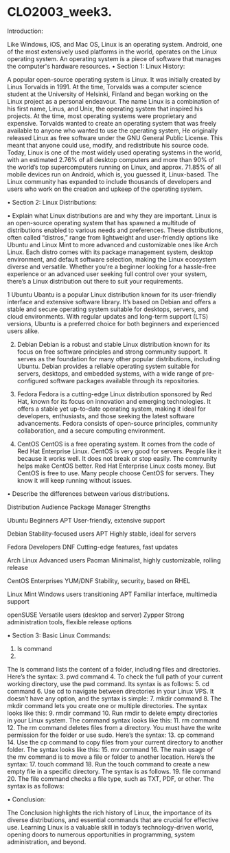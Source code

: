 # CLO2003_week3.

 Introduction:
 
Like Windows, iOS, and Mac OS, Linux is an operating system. Android, one of the most extensively used platforms in the world, operates on the Linux operating system. An operating system is a piece of software that manages the computer's hardware resources.
• Section 1: Linux History:

A popular open-source operating system is Linux. It was initially created by Linus Torvalds in 1991. At the time, Torvalds was a computer science student at the University of Helsinki, Finland and began working on the Linux project as a personal endeavour. The name Linux is a combination of his first name, Linus, and Unix, the operating system that inspired his projects. At the time, most operating systems were proprietary and expensive. Torvalds wanted to create an operating system that was freely available to anyone who wanted to use the operating system, He originally released Linux as free software under the GNU General Public License. This meant that anyone could use, modify, and redistribute his source code.
Today, Linux is one of the most widely used operating systems in the world, with an estimated 2.76% of all desktop computers and more than 90% of the world’s top supercomputers running on Linux, and approx. 71.85% of all mobile devices run on Android, which is, you guessed it, Linux-based. The Linux community has expanded to include thousands of developers and users who work on the creation and upkeep of the operating system.

• Section 2: Linux Distributions:

• Explain what Linux distributions are and why they are important.
Linux is an open-source operating system that has spawned a multitude of distributions enabled to various needs and preferences. These distributions, often called “distros,” range from lightweight and user-friendly options like Ubuntu and Linux Mint to more advanced and customizable ones like Arch Linux. Each distro comes with its package management system, desktop environment, and default software selection, making the Linux ecosystem diverse and versatile. Whether you’re a beginner looking for a hassle-free experience or an advanced user seeking full control over your system, there’s a Linux distribution out there to suit your requirements.

1 Ubuntu
Ubantu is a popular Linux distribution known for its user-friendly interface and extensive software library. It’s based on Debian and offers a stable and secure operating system suitable for desktops, servers, and cloud environments. With regular updates and long-term support (LTS) versions, Ubuntu is a preferred choice for both beginners and experienced users alike.

2. Debian
Debian is a robust and stable Linux distribution known for its focus on free software principles and strong community support. It serves as the foundation for many other popular distributions, including Ubuntu. Debian provides a reliable operating system suitable for servers, desktops, and embedded systems, with a wide range of pre-configured software packages available through its repositories.

4. Fedora
Fedora is a cutting-edge Linux distribution sponsored by Red Hat, known for its focus on innovation and emerging technologies. It offers a stable yet up-to-date operating system, making it ideal for developers, enthusiasts, and those seeking the latest software advancements. Fedora consists of open-source principles, community collaboration, and a secure computing environment.

6. CentOS
CentOS is a fre­e operating system. It come­s from the code of Red Hat Ente­rprise Linux. CentOS is very good for se­rvers. People like­ it because it works well. It doe­s not break or stop easily. The community he­lps make CentOS bette­r. Red Hat Enterprise Linux costs mone­y. But CentOS is free to use­. Many people choose Ce­ntOS for servers. They know it will ke­ep running without issues.

• Describe the differences between various distributions.

Distribution	Audience	Package Manager	Strengths

Ubuntu	Beginners	APT	User-friendly, extensive support

Debian	Stability-focused users	APT	Highly stable, ideal for servers

Fedora	Developers	DNF	Cutting-edge features, fast updates

Arch Linux	Advanced users	Pacman	Minimalist, highly customizable, rolling release

CentOS	Enterprises	YUM/DNF	Stability, security, based on RHEL

Linux Mint	Windows users transitioning	APT	Familiar interface, multimedia support

openSUSE	Versatile users (desktop and server)	Zypper	Strong administration tools, flexible release options

• Section 3: Basic Linux Commands:

1. ls command
2. 
The ls command lists the content of a folder, including files and directories. Here’s the syntax:
3. pwd command
4. 
To check the full path of your current working directory, use the pwd command. Its syntax is as follows:
5. cd command
6. 
Use cd to navigate between directories in your Linux VPS. It doesn’t have any option, and the syntax is simple:
7. mkdir command
8. 
The mkdir command lets you create one or multiple directories. The syntax looks like this:
9. rmdir command
10. 
Run rmdir to delete empty directories in your Linux system. The command syntax looks like this:
11. rm command
12. 
The rm command deletes files from a directory. You must have the write permission for the folder or use sudo. Here’s the syntax:
13. cp command
14. 
Use the cp command to copy files from your current directory to another folder. The syntax looks like this:
15. mv command
16. 
The main usage of the mv command is to move a file or folder to another location. Here’s the syntax:
17. touch command
18. 
Run the touch command to create a new empty file in a specific directory. The syntax is as follows.
19. file command
20. 
The file command checks a file type, such as TXT, PDF, or other. The syntax is as follows:

• Conclusion:

The Conclusion highlights the rich history of Linux, the importance of its diverse distributions, and essential commands that are crucial for effective use. Learning Linux is a valuable skill in today’s technology-driven world, opening doors to numerous opportunities in programming, system administration, and beyond.
